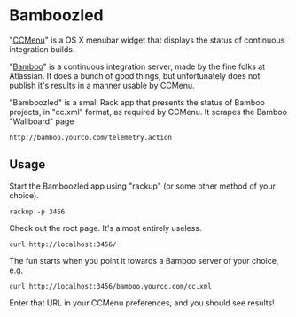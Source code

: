 Bamboozled
==========

"[CCMenu](http://ccmenu.sourceforge.net/)" is a OS X menubar widget that displays the status of continuous integration builds.

"[Bamboo](http://www.atlassian.com/software/bamboo/)" is a continuous integration server, made by the fine folks at Atlassian.  It does a bunch of good things, but unfortunately does not publish it's results in a manner usable by CCMenu.

"Bamboozled" is a small Rack app that presents the status of Bamboo projects, in "cc.xml" format, as required by CCMenu.  It scrapes the Bamboo "Wallboard" page

    http://bamboo.yourco.com/telemetry.action

Usage
-----

Start the Bamboozled app using "rackup" (or some other method of your choice).

    rackup -p 3456

Check out the root page. It's almost entirely useless.

    curl http://localhost:3456/

The fun starts when you point it towards a Bamboo server of your choice, e.g.

    curl http://localhost:3456/bamboo.yourco.com/cc.xml

Enter that URL in your CCMenu preferences, and you should see results!

